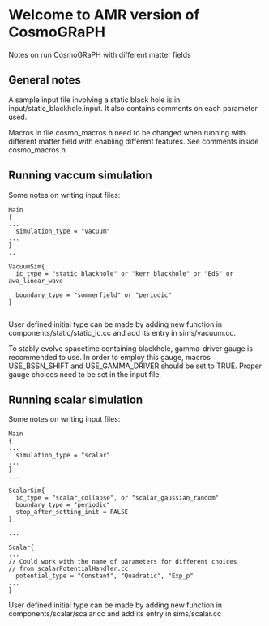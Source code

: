 # Welcome to AMR version of CosmoGRaPH

Notes on run CosmoGRaPH with different matter fields

## General notes

A sample input file involving a static black hole is in input/static_blackhole.input.
It also contains comments on each parameter used.

Macros in file cosmo_macros.h need to be changed when running with different matter field
with enabling different features. See comments inside cosmo_macros.h


## Running vaccum simulation

Some notes on writing input files:

```
Main
{
...
  simulation_type = "vacuum"
...
}
..

VacuumSim{
  ic_type = "static_blackhole" or "kerr_blackhole" or "EdS" or awa_linear_wave
  
  boundary_type = "sommerfield" or "periodic"
}


```
User defined initial type can be made by adding new function in components/static/static_ic.cc
and add its entry in sims/vacuum.cc.

To stably evolve spacetime containing blackhole, gamma-driver gauge is recommended to use.
In order to employ this gauge, macros USE_BSSN_SHIFT and USE_GAMMA_DRIVER should be set to TRUE.
Proper gauge choices need to be set in the input file.

## Running scalar simulation

Some notes on writing input files:

```
Main
{
...
  simulation_type = "scalar"
...
}
...

ScalarSim{
  ic_type = "scalar_collapse", or "scalar_gaussian_random"
  boundary_type = "periodic"
  stop_after_setting_init = FALSE
}

...

Scalar{
...
// Could work with the name of parameters for different choices
// from scalarPotentialHandler.cc
  potential_type = "Constant", "Quadratic", "Exp_p"
...
}

```
User defined initial type can be made by adding new function in components/scalar/scalar.cc
and add its entry in sims/scalar.cc
